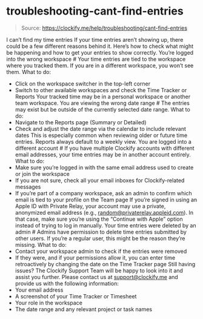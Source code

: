 # troubleshooting-cant-find-entries

> Source: https://clockify.me/help/troubleshooting/cant-find-entries

I can’t find my time entries
If your time entries aren’t showing up, there could be a few different reasons behind it. Here’s how to check what might be happening and how to get your entries to show correctly.
You’re logged into the wrong workspace #
Your time entries are tied to the workspace where you tracked them. If you are in a different workspace, you won’t see them.
What to do:
- Click on the workspace switcher in the top-left corner
- Switch to other available workspaces and check the Time Tracker or Reports
Your tracked time may be in a personal workspace or another team workspace.
You are viewing the wrong date range #
The entries may exist but be outside of the currently selected date range.
What to do:
- Navigate to the Reports page (Summary or Detailed)
- Check and adjust the date range via the calendar to include relevant dates
This is especially common when reviewing older or future time entries.
Reports always default to a weekly view.
You are logged into a different account #
If you have multiple Clockify accounts with different email addresses, your time entries may be in another account entirely.
What to do:
- Make sure you’re logged in with the same email address used to create or join the workspace
- If you are not sure, check all your email inboxes for Clockify-related messages
- If you’re part of a company workspace, ask an admin to confirm which email is tied to your profile on the Team page
If you’re signed in using an Apple ID with Private Relay, your account may use a private, anonymized email address (e.g., random@privaterelay.appleid.com). In that case, make sure you’re using the “Continue with Apple” option instead of trying to log in manually.
Your time entries were deleted by an admin #
Admins have permission to delete time entries submitted by other users. If you’re a regular user, this might be the reason they’re missing.
What to do:
- Contact your workspace admin to check if the entries were removed
- If they were, and if your permissions allow it, you can enter time retroactively by changing the date on the Time Tracker page
Still having issues? The Clockify Support Team will be happy to look into it and assist you further. Please contact us at support@clockify.me and provide us with the following information:
- Your email address
- A screenshot of your Time Tracker or Timesheet
- Your role in the workspace
- The date range and any relevant project or task names